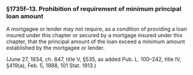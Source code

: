 ### §1735f–13. Prohibition of requirement of minimum principal loan amount ###

A mortgagee or lender may not require, as a condition of providing a loan insured under this chapter or secured by a mortgage insured under this chapter, that the principal amount of the loan exceed a minimum amount established by the mortgagee or lender.

(June 27, 1934, ch. 847, title V, §535, as added Pub. L. 100–242, title IV, §419(a), Feb. 5, 1988, 101 Stat. 1913.)